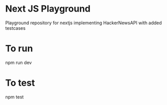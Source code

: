 # Next JS Playground
Playground repository for nextjs implementing HackerNewsAPI with added testcases

# To run
npm run dev
# To test
npm test